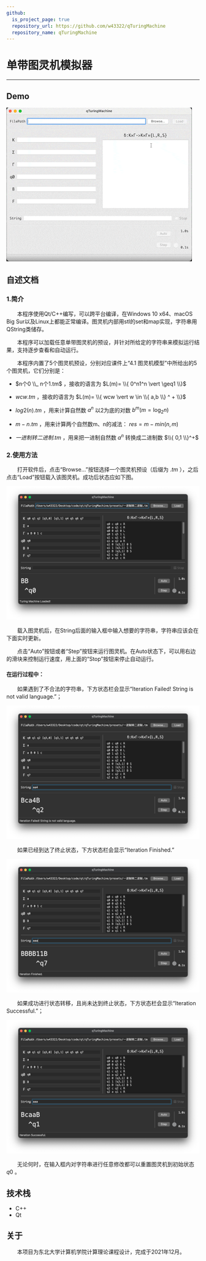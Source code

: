 ```yaml
---
github:
  is_project_page: true
  repository_url: https://github.com/w43322/qTuringMachine
  repository_name: qTuringMachine
---
```


# 单带图灵机模拟器

---

## Demo

![](./turingmachine.gif)

## 自述文档

### 1.简介

&emsp;&emsp;本程序使用Qt/C++编写，可以跨平台编译，在Windows 10 x64、macOS Big Sur以及Linux上都能正常编译。图灵机内部用stl的set和map实现，字符串用QString类储存。

&emsp;&emsp;本程序可以加载任意单带图灵机的预设，并针对所给定的字符串来模拟运行结果，支持逐步查看和自动运行。

&emsp;&emsp;本程序内置了5个图灵机预设，分别对应课件上“4.1 图灵机模型”中所给出的5个图灵机，它们分别是：

*  $n个0 \\_ n个1.tm$ ，接收的语言为  $L(m)= \\{ 0^n1^n \vert \geq1 \\}$

*  $wcw.tm$ ，接收的语言为  $L(m)= \\{ wcw \vert w \in \\{ a,b \\} ^ + \\}$

*  $log2(n).tm$ ，用来计算自然数  $a^n$ 以2为底的对数  $b^m(m=\log_2n)$

*  $m-n.tm$ ，用来计算两个自然数m、n的减法：  $res=m-min(n,m)$

*  $一进制转二进制.tm$ ，用来把一进制自然数  $a^n$ 转换成二进制数  $\\{ 0,1 \\}^+$

### 2.使用方法

&emsp;&emsp;打开软件后，点击“Browse...”按钮选择一个图灵机预设（后缀为 $.tm$ ），之后点击“Load”按钮载入该图灵机。成功后状态应如下图。

![Screenshot1](./Screenshot1.png)

&emsp;&emsp;载入图灵机后，在String后面的输入框中输入想要的字符串，字符串应该会在下面实时更新。

&emsp;&emsp;点击“Auto”按钮或者“Step”按钮来运行图灵机。在Auto状态下，可以用右边的滑块来控制运行速度，用上面的“Stop”按钮来停止自动运行。

#### 在运行过程中：

&emsp;&emsp;如果遇到了不合法的字符串，下方状态栏会显示“Iteration Failed! String is not valid language.”；

![Screenshot2](./Screenshot2.png)

&emsp;&emsp;如果已经到达了终止状态，下方状态栏会显示“Iteration Finished.”

![Screenshot3](./Screenshot3.png)

&emsp;&emsp;如果成功进行状态转移，且尚未达到终止状态，下方状态栏会显示“Iteration Successful.”；

![Screenshot4](./Screenshot4.png)

&emsp;&emsp;无论何时，在输入框内对字符串进行任意修改都可以重置图灵机到初始状态  $q0$ 。

## 技术栈

* C++
* Qt

## 关于

&emsp;&emsp;本项目为东北大学计算机学院计算理论课程设计，完成于2021年12月。
